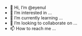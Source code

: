 - 👋 Hi, I’m @eyenul
- 👀 I’m interested in ...
- 🌱 I’m currently learning ...
- 💞️ I’m looking to collaborate on ...
- 📫 How to reach me ...

<!---
eyenul/eyenul is a ✨ special ✨ repository because its `README.md` (this file) appears on your GitHub profile.
You can click the Preview link to take a look at your changes.
--->

